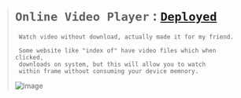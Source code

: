 ># `Online Video Player` : [`Deployed`](https://vicksplayer.pythonanywhere.com/)
>
>      Watch video without download, actually made it for my friend.
>
>      Some website like "index of" have video files which when clicked,
>      downloads on system, but this will allow you to watch
>      within frame without consuming your device memnory.
>
>![image](https://github.com/user-attachments/assets/4b2997d0-23a4-4bb1-81e8-45278276a12f)
